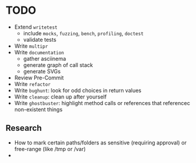 # TODO

- Extend `writetest`
  - include `mocks`, `fuzzing`, `bench`, `profiling`, `doctest`
  - validate tests
- Write `multipr`
- Write `documentation`
  - gather asciinema
  - generate graph of call stack
  - generate SVGs
- Review Pre-Commit
- Write `refactor`
- Write `bughunt`: look for odd choices in return values
- Write `cleanup`: clean up after yourself
- Write `ghostbuster`: highlight method calls or references that referencec non-existent things

## Research

- How to mark certain paths/folders as sensitive (requiring approval) or free-range (like /tmp or /var)
- 
